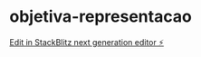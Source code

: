 # objetiva-representacao

[Edit in StackBlitz next generation editor ⚡️](https://stackblitz.com/~/github.com/AssFerj/objetiva-representacao)